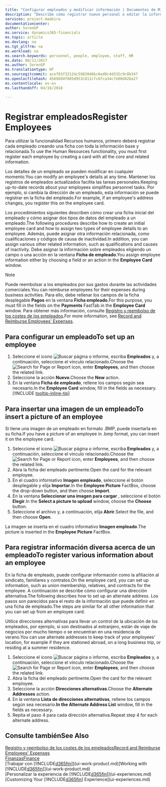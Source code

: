 ```yaml
---
title: "Configurar empleados y modificar información | Documentos de Microsoft"
description: "Describe cómo registrar nuevo personal o editar la información del personal existente."
services: project-madeira
documentationcenter: 
author: SorenGP
ms.service: dynamics365-financials
ms.topic: article
ms.devlang: na
ms.tgt_pltfrm: na
ms.workload: na
ms.search.keywords: personnel, people, employee, staff, HR
ms.date: 08/11/2017
ms.author: SorenGP
ms.translationtype: HT
ms.sourcegitcommit: acef03f32124c5983846bc6ed0c4d332c9c8b347
ms.openlocfilehash: 4569dd4f685d953c811cfc67ca34c7e00d42ba27
ms.contentlocale: es-es
ms.lasthandoff: 04/16/2018

---
```

# <a name="register-employees"></a><span data-ttu-id="2cb5f-103">Registrar empleados</span><span class="sxs-lookup"><span data-stu-id="2cb5f-103">Register Employees</span></span>
<span data-ttu-id="2cb5f-104">Para utilizar la funcionalidad Recursos humanos, primero deberá registrar cada empleado creando una ficha con toda la información base y relacionada.</span><span class="sxs-lookup"><span data-stu-id="2cb5f-104">To use the Human Resources functionality, you must first register each employee by creating a card with all the core and related information.</span></span>

<span data-ttu-id="2cb5f-105">Los detalles de un empleado se pueden modificar en cualquier momento.</span><span class="sxs-lookup"><span data-stu-id="2cb5f-105">You can modify an employee's details at any time.</span></span> <span data-ttu-id="2cb5f-106">Mantener los registros de empleados actualizados facilita las tareas personales.</span><span class="sxs-lookup"><span data-stu-id="2cb5f-106">Keeping up-to-date records about your employees simplifies personnel tasks.</span></span> <span data-ttu-id="2cb5f-107">Por ejemplo, si cambia la dirección de un empleado, esta información se puede registrar en la ficha del empleado.</span><span class="sxs-lookup"><span data-stu-id="2cb5f-107">For example, if an employee's address changes, you register this on the employee card.</span></span>

<span data-ttu-id="2cb5f-108">Los procedimientos siguientes describen cómo crear una ficha inicial del empleado y cómo asignar dos tipos de datos del empleado a un empleado.</span><span class="sxs-lookup"><span data-stu-id="2cb5f-108">The following procedures describe how to create an initial employee card and how to assign two types of employee details to an employee.</span></span> <span data-ttu-id="2cb5f-109">Además, puede asignar otra información relacionada, como cualificaciones y códigos de causa de inactividad.</span><span class="sxs-lookup"><span data-stu-id="2cb5f-109">In addition, you can assign various other related information, such as qualifications and causes of inactivity.</span></span> <span data-ttu-id="2cb5f-110">Debe asignar la información sobre empleados eligiendo un campo o una acción en la ventana **Ficha de empleado**.</span><span class="sxs-lookup"><span data-stu-id="2cb5f-110">You assign employee information either by choosing a field or an action in the **Employee Card** window.</span></span>

> [!NOTE]  
> <span data-ttu-id="2cb5f-111">Puede reembolsar a los empleados por sus gastos durante las actividades comerciales.</span><span class="sxs-lookup"><span data-stu-id="2cb5f-111">You can reimburse employees for their expenses during business activities.</span></span> <span data-ttu-id="2cb5f-112">Para ello, debe rellenar los campos de la ficha desplegable **Pagos** en la ventana **Ficha empleado**.</span><span class="sxs-lookup"><span data-stu-id="2cb5f-112">For this purpose, you must fill in the fields on the **Payments** FastTab in the **Employee Card** window.</span></span> <span data-ttu-id="2cb5f-113">Para obtener más información, consulte [Registro y reembolso de los costes de los empleados](finance-how-record-reimburse-employee-expenses.md).</span><span class="sxs-lookup"><span data-stu-id="2cb5f-113">For more information, see [Record and Reimburse Employees' Expenses](finance-how-record-reimburse-employee-expenses.md).</span></span>

## <a name="to-set-up-an-employee"></a><span data-ttu-id="2cb5f-114">Para configurar un empleado</span><span class="sxs-lookup"><span data-stu-id="2cb5f-114">To set up an employee</span></span>
1. <span data-ttu-id="2cb5f-115">Seleccione el icono ![Buscar página o informe](media/ui-search/search_small.png "icono Buscar página o informe"), escriba **Empleados** y, a continuación, seleccione el vínculo relacionado.</span><span class="sxs-lookup"><span data-stu-id="2cb5f-115">Choose the ![Search for Page or Report](media/ui-search/search_small.png "Search for Page or Report icon") icon, enter **Employees**, and then choose the related link.</span></span>
2. <span data-ttu-id="2cb5f-116">Seleccione la acción **Nuevo**.</span><span class="sxs-lookup"><span data-stu-id="2cb5f-116">Choose the **New** action.</span></span>
3. <span data-ttu-id="2cb5f-117">En la ventana **Ficha de empleado**, rellene los campos según sea necesario.</span><span class="sxs-lookup"><span data-stu-id="2cb5f-117">In the **Employee Card** window, fill in the fields as necessary.</span></span> [!INCLUDE [tooltip-inline-tip](includes/tooltip-inline-tip_md.md)]

## <a name="to-insert-a-picture-of-an-employee"></a><span data-ttu-id="2cb5f-118">Para insertar una imagen de un empleado</span><span class="sxs-lookup"><span data-stu-id="2cb5f-118">To insert a picture of an employee</span></span>
<span data-ttu-id="2cb5f-119">Si tiene una imagen de un empleado en formato .BMP, puede insertarla en su ficha.</span><span class="sxs-lookup"><span data-stu-id="2cb5f-119">If you have a picture of an employee in .bmp format, you can insert it on the employee card.</span></span>

1. <span data-ttu-id="2cb5f-120">Seleccione el icono ![Buscar página o informe](media/ui-search/search_small.png "icono Buscar página o informe"), escriba **Empleados** y, a continuación, seleccione el vínculo relacionado.</span><span class="sxs-lookup"><span data-stu-id="2cb5f-120">Choose the ![Search for Page or Report](media/ui-search/search_small.png "Search for Page or Report icon") icon, enter **Employees**, and then choose the related link.</span></span>
2. <span data-ttu-id="2cb5f-121">Abra la ficha del empleado pertinente.</span><span class="sxs-lookup"><span data-stu-id="2cb5f-121">Open the card for the relevant employee.</span></span>
3. <span data-ttu-id="2cb5f-122">En el cuadro informativo **Imagen empleado**, seleccione el botón desplegable y elija **Importar**.</span><span class="sxs-lookup"><span data-stu-id="2cb5f-122">In the **Employee Picture** FactBox, choose the drop-down button, and then choose **Import**.</span></span>
4. <span data-ttu-id="2cb5f-123">En la ventana **Seleccionar una imagen para cargar** , seleccione el botón **Elegir**.</span><span class="sxs-lookup"><span data-stu-id="2cb5f-123">In the **Select a picture to upload** window, choose the **Choose** button.</span></span>
5. <span data-ttu-id="2cb5f-124">Seleccione el archivo y, a continuación, elija **Abrir**.</span><span class="sxs-lookup"><span data-stu-id="2cb5f-124">Select the file, and then choose **Open**.</span></span>

<span data-ttu-id="2cb5f-125">La imagen se inserta en el cuadro informativo **Imagen empleado**.</span><span class="sxs-lookup"><span data-stu-id="2cb5f-125">The picture is inserted in the **Employee Picture** FactBox.</span></span>

## <a name="to-register-various-information-about-an-employee"></a><span data-ttu-id="2cb5f-126">Para registrar información diversa acerca de un empleado</span><span class="sxs-lookup"><span data-stu-id="2cb5f-126">To register various information about an employee</span></span>
<span data-ttu-id="2cb5f-127">En la ficha de empleado, puede configurar información como la afiliación al sindicato, familiares y contratos.</span><span class="sxs-lookup"><span data-stu-id="2cb5f-127">On the employee card, you can set up information, such as union membership, relatives, and contracts for the employee.</span></span> <span data-ttu-id="2cb5f-128">A continuación se describe cómo configurar una dirección alternativa.</span><span class="sxs-lookup"><span data-stu-id="2cb5f-128">The following describes how to set up an alternate address.</span></span> <span data-ttu-id="2cb5f-129">Los pasos son parecidos para el resto de la información que puede definir en una ficha de empleado.</span><span class="sxs-lookup"><span data-stu-id="2cb5f-129">The steps are similar for all other information that you can set up from an employee card.</span></span>

<span data-ttu-id="2cb5f-130">Utilice direcciones alternativas para llevar un control de la ubicación de los empleados, por ejemplo, si son destinados al extranjero, están de viaje de negocios por mucho tiempo o se encuentran en una residencia de verano.</span><span class="sxs-lookup"><span data-stu-id="2cb5f-130">You can use alternate addresses to keep track of your employees’ location, for example if they are stationed abroad, on a long business trip, or residing at a summer residence.</span></span>

1. <span data-ttu-id="2cb5f-131">Seleccione el icono ![Buscar página o informe](media/ui-search/search_small.png "icono Buscar página o informe"), escriba **Empleados** y, a continuación, seleccione el vínculo relacionado.</span><span class="sxs-lookup"><span data-stu-id="2cb5f-131">Choose the ![Search for Page or Report](media/ui-search/search_small.png "Search for Page or Report icon") icon, enter **Employees**, and then choose the related link.</span></span>
2. <span data-ttu-id="2cb5f-132">Abra la ficha del empleado pertinente.</span><span class="sxs-lookup"><span data-stu-id="2cb5f-132">Open the card for the relevant employee.</span></span>
3. <span data-ttu-id="2cb5f-133">Seleccione la acción **Direcciones alternativas**.</span><span class="sxs-lookup"><span data-stu-id="2cb5f-133">Choose the **Alternate Addresses** action.</span></span>
4. <span data-ttu-id="2cb5f-134">En la ventana **Lista de direcciones alternativas**, rellene los campos según sea necesario.</span><span class="sxs-lookup"><span data-stu-id="2cb5f-134">**In the Alternate Address List** window, fill in the fields as necessary.</span></span>
5. <span data-ttu-id="2cb5f-135">Repita el paso 4 para cada dirección alternativa.</span><span class="sxs-lookup"><span data-stu-id="2cb5f-135">Repeat step 4 for each alternate address.</span></span>

## <a name="see-also"></a><span data-ttu-id="2cb5f-136">Consulte también</span><span class="sxs-lookup"><span data-stu-id="2cb5f-136">See Also</span></span>
[<span data-ttu-id="2cb5f-137">Registro y reembolso de los costes de los empleados</span><span class="sxs-lookup"><span data-stu-id="2cb5f-137">Record and Reimburse Employees' Expenses</span></span>](finance-how-record-reimburse-employee-expenses.md)  
[<span data-ttu-id="2cb5f-138">Finanzas</span><span class="sxs-lookup"><span data-stu-id="2cb5f-138">Finance</span></span>](finance.md)  
<span data-ttu-id="2cb5f-139">[Trabajar con [!INCLUDE[d365fin](includes/d365fin_md.md)]](ui-work-product.md)</span><span class="sxs-lookup"><span data-stu-id="2cb5f-139">[Working with [!INCLUDE[d365fin](includes/d365fin_md.md)]](ui-work-product.md)</span></span>  
<span data-ttu-id="2cb5f-140">[Personalizar la experiencia de [!INCLUDE[d365fin](includes/d365fin_md.md)]](ui-experiences.md)</span><span class="sxs-lookup"><span data-stu-id="2cb5f-140">[Customizing Your [!INCLUDE[d365fin](includes/d365fin_md.md)] Experience](ui-experiences.md)</span></span>

